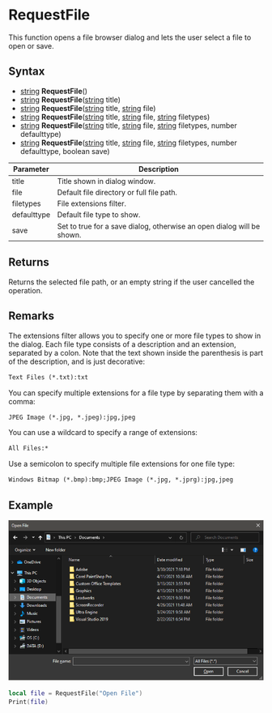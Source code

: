 # RequestFile
This function opens a file browser dialog and lets the user select a file to open or save.

## Syntax

- [string](https://www.lua.org/manual/5.4/manual.html#6.4) **RequestFile**()
- [string](https://www.lua.org/manual/5.4/manual.html#6.4) **RequestFile**([string](https://www.lua.org/manual/5.4/manual.html#6.4) title)
- [string](https://www.lua.org/manual/5.4/manual.html#6.4) **RequestFile**([string](https://www.lua.org/manual/5.4/manual.html#6.4) title, [string](https://www.lua.org/manual/5.4/manual.html#6.4) file)
- [string](https://www.lua.org/manual/5.4/manual.html#6.4) **RequestFile**([string](https://www.lua.org/manual/5.4/manual.html#6.4) title, [string](https://www.lua.org/manual/5.4/manual.html#6.4) file, [string](https://www.lua.org/manual/5.4/manual.html#6.4) filetypes)
- [string](https://www.lua.org/manual/5.4/manual.html#6.4) **RequestFile**([string](https://www.lua.org/manual/5.4/manual.html#6.4) title, [string](https://www.lua.org/manual/5.4/manual.html#6.4) file, [string](https://www.lua.org/manual/5.4/manual.html#6.4) filetypes, number defaulttype)
- [string](https://www.lua.org/manual/5.4/manual.html#6.4) **RequestFile**([string](https://www.lua.org/manual/5.4/manual.html#6.4) title, [string](https://www.lua.org/manual/5.4/manual.html#6.4) file, [string](https://www.lua.org/manual/5.4/manual.html#6.4) filetypes, number defaulttype, boolean save)

| Parameter | Description |
| ----- | ----- |
| title | Title shown in dialog window. |
| file | Default file directory or full file path. |
| filetypes | File extensions filter. |
| defaulttype | Default file type to show. |
| save | Set to true for a save dialog, otherwise an open dialog will be shown. |

## Returns
Returns the selected file path, or an empty string if the user cancelled the operation.

## Remarks
The extensions filter allows you to specify one or more file types to show in the dialog. Each file type consists of a description and an extension, separated by a colon. Note that the text shown inside the parenthesis is part of the description, and is just decorative:

```txt
Text Files (*.txt):txt
```

You can specify multiple extensions for a file type by separating them with a comma:

```txt
JPEG Image (*.jpg, *.jpeg):jpg,jpeg
```

You can use a wildcard to specify a range of extensions:

```txt
All Files:*
```

Use a semicolon to specify multiple file extensions for one file type:

```txt
Windows Bitmap (*.bmp):bmp;JPEG Image (*.jpg, *.jprg):jpg,jpeg
```

## Example

![](https://github.com/Leadwerks/Documentation/raw/master/Images/RequestFile.png)

```lua
local file = RequestFile("Open File")
Print(file)
```
